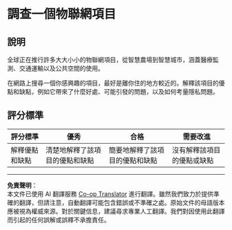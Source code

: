 <!--
CO_OP_TRANSLATOR_METADATA:
{
  "original_hash": "7ef1cec2d27b086032d46ab1958f3e99",
  "translation_date": "2025-08-26T23:36:28+00:00",
  "source_file": "1-getting-started/lessons/1-introduction-to-iot/assignment.md",
  "language_code": "mo"
}
-->
# 調查一個物聯網項目

## 說明

全球正在推行許多大大小小的物聯網項目，從智慧農場到智慧城市，涵蓋醫療監測、交通運輸以及公共空間的使用。

在網路上搜尋一個你感興趣的項目，最好是離你住的地方較近的。解釋該項目的優點和缺點，例如它帶來了什麼好處、可能引發的問題，以及如何考量隱私問題。

## 評分標準

| 評分標準 | 優秀 | 合格 | 需要改進 |
| -------- | ---- | ---- | -------- |
| 解釋優點和缺點 | 清楚地解釋了該項目的優點和缺點 | 簡要地解釋了該項目的優點和缺點 | 沒有解釋該項目的優點或缺點 |

---

**免責聲明**：  
本文件已使用 AI 翻譯服務 [Co-op Translator](https://github.com/Azure/co-op-translator) 進行翻譯。雖然我們致力於提供準確的翻譯，但請注意，自動翻譯可能包含錯誤或不準確之處。原始文件的母語版本應被視為權威來源。對於關鍵信息，建議尋求專業人工翻譯。我們對因使用此翻譯而引起的任何誤解或誤釋不承擔責任。
